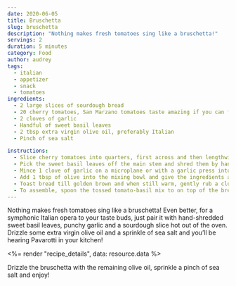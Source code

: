 ```yaml
---
date: 2020-06-05
title: Bruschetta
slug: bruschetta
description: "Nothing makes fresh tomatoes sing like a bruschetta!"
servings: 2
duration: 5 minutes
category: Food
author: audrey
tags:
  - italian
  - appetizer
  - snack
  - tomatoes
ingredients:
  - 2 large slices of sourdough bread
  - 20 cherry tomatoes, San Marzano tomatoes taste amazing if you can find it
  - 2 cloves of garlic
  - Handful of sweet basil leaves
  - 2 tbsp extra virgin olive oil, preferably Italian
  - Pinch of sea salt

instructions:
  - Slice cherry tomatoes into quarters, first across and then lengthwise and put into a mixing bowl.
  - Pick the sweet basil leaves off the main stem and shred them by hand into mixing bowl
  - Mince 1 clove of garlic on a microplane or with a garlic press into mixing bowl
  - Add 1 tbsp of olive into the mixing bowl and give the ingredients a gentle toss for an even distribution of garlic.
  - Toast bread till golden brown and when still warm, gently rub a clove of garlic over the bread.
  - To assemble, spoon the tossed tomato-basil mix to on top of the bread.
---
```


Nothing makes fresh tomatoes sing like a bruschetta! Even better, for a symphonic Italian opera to your taste buds, just pair it with hand-shredded sweet basil leaves, punchy garlic and a sourdough slice hot out of the oven. Drizzle some extra virgin olive oil and a sprinkle of sea salt and you’ll be hearing Pavarotti in your kitchen!

<%= render "recipe_details", data: resource.data %>

Drizzle the bruschetta with the remaining olive oil, sprinkle a pinch of sea salt and enjoy!
